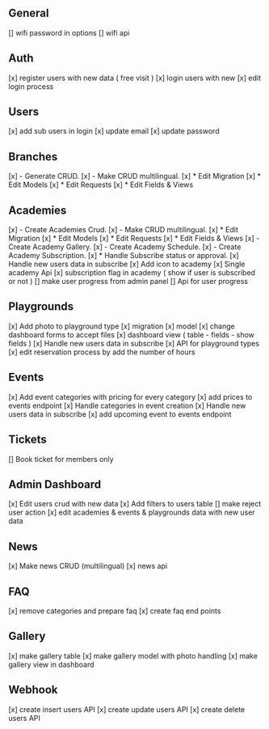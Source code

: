 ## General

[] wifi password in options
[] wifi api

## Auth

[x] register users with new data ( free visit )
[x] login users with new 
[x] edit login process

## Users
[x] add sub users in login
[x] update email
[x] update password

## Branches

[x] - Generate CRUD.
[x] - Make CRUD multilingual.
    [x] * Edit Migration
    [x] * Edit Models
    [x] * Edit Requests
    [x] * Edit Fields & Views


## Academies

[x] - Create Academies Crud.
[x] - Make CRUD multilingual.
    [x] * Edit Migration
    [x] * Edit Models
    [x] * Edit Requests
    [x] * Edit Fields & Views
[x] - Create Academy Gallery.
[x] - Create Academy Schedule.
[x] - Create Academy Subscription.
    [x] * Handle Subscribe status or approval.
[x] Handle new users data in subscribe
[x] Add icon to academy 
[x] Single academy Api
[x] subscription flag in academy ( show if user is subscribed or not )
[] make user progress from admin panel
[] Api for user progress
## Playgrounds

[x] Add photo to playground type
    [x] migration
    [x] model
    [x] change dashboard forms to accept files
    [x] dashboard view ( table - fields - show fields )
[x] Handle new users data in subscribe
[x] API for playground types
[x] edit reservation process by add the number of hours


## Events

[x] Add event categories with pricing for every category
[x] add prices to events endpoint
[x] Handle categories in event creation
[x] Handle new users data in subscribe
[x] add upcoming event to events endpoint

## Tickets

[] Book ticket for members only

## Admin Dashboard

[x] Edit users crud with new data
[x] Add filters to users table
[] make reject user action
[x] edit academies & events & playgrounds data with new user data

## News

[x] Make news CRUD (multilingual)
[x] news api

## FAQ

[x] remove categories and prepare faq
[x] create faq end points

## Gallery

[x] make gallery table
[x] make gallery model with photo handling
[x] make gallery view in dashboard

## Webhook

[x] create insert users API
[x] create update users API
[x] create delete users API




